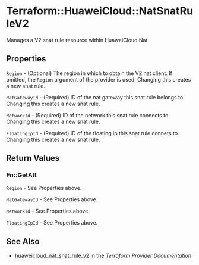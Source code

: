 # Terraform::HuaweiCloud::NatSnatRuleV2

Manages a V2 snat rule resource within HuaweiCloud Nat

## Properties

`Region` - (Optional) The region in which to obtain the V2 nat client. If omitted, the `Region` argument of the provider is used. Changing this creates a new snat rule.

`NatGatewayId` - (Required) ID of the nat gateway this snat rule belongs to. Changing this creates a new snat rule.

`NetworkId` - (Required) ID of the network this snat rule connects to. Changing this creates a new snat rule.

`FloatingIpId` - (Required) ID of the floating ip this snat rule connets to. Changing this creates a new snat rule.


## Return Values

### Fn::GetAtt

`Region` - See Properties above.

`NatGatewayId` - See Properties above.

`NetworkId` - See Properties above.

`FloatingIpId` - See Properties above.

## See Also

* [huaweicloud_nat_snat_rule_v2](https://www.terraform.io/docs/providers/huaweicloud/r/nat_snat_rule_v2.html) in the _Terraform Provider Documentation_